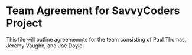 # Team Agreement for SavvyCoders Project
This file will outline agreememnts for the team consisting of Paul Thomas, Jeremy Vaughn, and Joe Doyle
